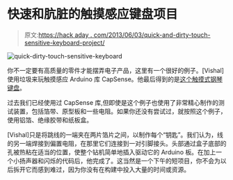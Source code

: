 # 快速和肮脏的触摸感应键盘项目

> 原文:[https://hack aday . com/2013/06/03/quick-and-dirty-touch-sensitive-keyboard-project/](https://hackaday.com/2013/06/03/quick-and-dirty-touch-sensitive-keyboard-project/)

![quick-dirty-touch-sensitive-keyboard](../Images/38782c75419fc9c7d7e32d8c8db2f3c3.png)

你不一定要有高质量的零件才能摆弄电子产品，这里有一个很好的例子。[Vishal]使用垃圾来玩触摸感应 Arduino 库 CapSense。他最后得到的是[这个触摸式钢琴键盘](http://www.instructables.com/id/Arduino-Cap-Sense-Air-Piano/)。

过去我们已经使用过 CapSense 库,但即使是这个例子也使用了非常精心制作的测试装置，包括箔带、原型板和一些电阻。如果你还没有尝试过，就按照这个例子，使用铝箔、绝缘胶带和纸板盒。

[Vishal]只是将跳线的一端夹在两片箔片之间，以制作每个“钥匙”。我们认为，线的另一端焊接到偏置电阻，在那里它们连接到一对引脚接头。头部通过盒子底部的孔被热粘在适当的位置，使整个钻机简单地插入驱动它的 Arduino 板。在加上一个小扬声器和闪烁的代码后，他完成了。这当然是一个下午的短项目，你不会为以后拆开它而感到难过，因为你没有在构建中投入大量的时间或资源。